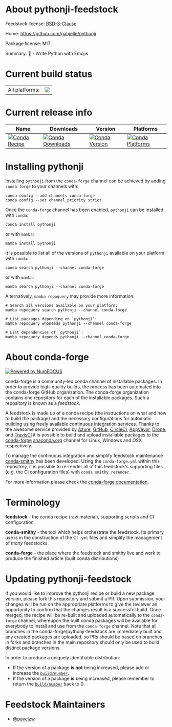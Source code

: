 About pythonji-feedstock
========================

Feedstock license: [BSD-3-Clause](https://github.com/conda-forge/pythonji-feedstock/blob/main/LICENSE.txt)

Home: https://github.com/gahjelle/pythonji

Package license: MIT

Summary: 🐍 - Write Python with Emojis

Current build status
====================


<table><tr><td>All platforms:</td>
    <td>
      <a href="https://dev.azure.com/conda-forge/feedstock-builds/_build/latest?definitionId=20869&branchName=main">
        <img src="https://dev.azure.com/conda-forge/feedstock-builds/_apis/build/status/pythonji-feedstock?branchName=main">
      </a>
    </td>
  </tr>
</table>

Current release info
====================

| Name | Downloads | Version | Platforms |
| --- | --- | --- | --- |
| [![Conda Recipe](https://img.shields.io/badge/recipe-pythonji-green.svg)](https://anaconda.org/conda-forge/pythonji) | [![Conda Downloads](https://img.shields.io/conda/dn/conda-forge/pythonji.svg)](https://anaconda.org/conda-forge/pythonji) | [![Conda Version](https://img.shields.io/conda/vn/conda-forge/pythonji.svg)](https://anaconda.org/conda-forge/pythonji) | [![Conda Platforms](https://img.shields.io/conda/pn/conda-forge/pythonji.svg)](https://anaconda.org/conda-forge/pythonji) |

Installing pythonji
===================

Installing `pythonji` from the `conda-forge` channel can be achieved by adding `conda-forge` to your channels with:

```
conda config --add channels conda-forge
conda config --set channel_priority strict
```

Once the `conda-forge` channel has been enabled, `pythonji` can be installed with `conda`:

```
conda install pythonji
```

or with `mamba`:

```
mamba install pythonji
```

It is possible to list all of the versions of `pythonji` available on your platform with `conda`:

```
conda search pythonji --channel conda-forge
```

or with `mamba`:

```
mamba search pythonji --channel conda-forge
```

Alternatively, `mamba repoquery` may provide more information:

```
# Search all versions available on your platform:
mamba repoquery search pythonji --channel conda-forge

# List packages depending on `pythonji`:
mamba repoquery whoneeds pythonji --channel conda-forge

# List dependencies of `pythonji`:
mamba repoquery depends pythonji --channel conda-forge
```


About conda-forge
=================

[![Powered by
NumFOCUS](https://img.shields.io/badge/powered%20by-NumFOCUS-orange.svg?style=flat&colorA=E1523D&colorB=007D8A)](https://numfocus.org)

conda-forge is a community-led conda channel of installable packages.
In order to provide high-quality builds, the process has been automated into the
conda-forge GitHub organization. The conda-forge organization contains one repository
for each of the installable packages. Such a repository is known as a *feedstock*.

A feedstock is made up of a conda recipe (the instructions on what and how to build
the package) and the necessary configurations for automatic building using freely
available continuous integration services. Thanks to the awesome service provided by
[Azure](https://azure.microsoft.com/en-us/services/devops/), [GitHub](https://github.com/),
[CircleCI](https://circleci.com/), [AppVeyor](https://www.appveyor.com/),
[Drone](https://cloud.drone.io/welcome), and [TravisCI](https://travis-ci.com/)
it is possible to build and upload installable packages to the
[conda-forge](https://anaconda.org/conda-forge) [anaconda.org](https://anaconda.org/)
channel for Linux, Windows and OSX respectively.

To manage the continuous integration and simplify feedstock maintenance
[conda-smithy](https://github.com/conda-forge/conda-smithy) has been developed.
Using the ``conda-forge.yml`` within this repository, it is possible to re-render all of
this feedstock's supporting files (e.g. the CI configuration files) with ``conda smithy rerender``.

For more information please check the [conda-forge documentation](https://conda-forge.org/docs/).

Terminology
===========

**feedstock** - the conda recipe (raw material), supporting scripts and CI configuration.

**conda-smithy** - the tool which helps orchestrate the feedstock.
                   Its primary use is in the construction of the CI ``.yml`` files
                   and simplify the management of *many* feedstocks.

**conda-forge** - the place where the feedstock and smithy live and work to
                  produce the finished article (built conda distributions)


Updating pythonji-feedstock
===========================

If you would like to improve the pythonji recipe or build a new
package version, please fork this repository and submit a PR. Upon submission,
your changes will be run on the appropriate platforms to give the reviewer an
opportunity to confirm that the changes result in a successful build. Once
merged, the recipe will be re-built and uploaded automatically to the
`conda-forge` channel, whereupon the built conda packages will be available for
everybody to install and use from the `conda-forge` channel.
Note that all branches in the conda-forge/pythonji-feedstock are
immediately built and any created packages are uploaded, so PRs should be based
on branches in forks and branches in the main repository should only be used to
build distinct package versions.

In order to produce a uniquely identifiable distribution:
 * If the version of a package **is not** being increased, please add or increase
   the [``build/number``](https://docs.conda.io/projects/conda-build/en/latest/resources/define-metadata.html#build-number-and-string).
 * If the version of a package **is** being increased, please remember to return
   the [``build/number``](https://docs.conda.io/projects/conda-build/en/latest/resources/define-metadata.html#build-number-and-string)
   back to 0.

Feedstock Maintainers
=====================

* [@pavelzw](https://github.com/pavelzw/)

